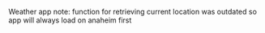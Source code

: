Weather app
note: function for retrieving current location was outdated so app will always load on anaheim first
